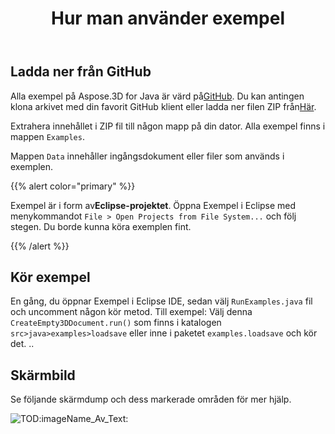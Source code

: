 ﻿---
title: Hur man använder exempel
type: docs
weight: 70
url: /sv/java/how-to-run-the-examples/
description: Alla exempel på Aspose.3D for Java är värd på GitHub. Du kan antingen klona arkivet med din favorit GitHub klient eller ladda ner filen ZIP.
---
## **Ladda ner från GitHub**
Alla exempel på Aspose.3D for Java är värd på[GitHub](https://github.com/aspose-3d/Aspose.3D-for-java). Du kan antingen klona arkivet med din favorit GitHub klient eller ladda ner filen ZIP från[Här](https://github.com/aspose-3d/Aspose.3D-for-Java/archive/master.zip).

Extrahera innehållet i ZIP fil till någon mapp på din dator. Alla exempel finns i mappen `Examples`.

Mappen `Data` innehåller ingångsdokument eller filer som används i exemplen.

{{% alert color="primary" %}} 

Exempel är i form av**Eclipse-projektet**. Öppna Exempel i Eclipse med menykommandot `File > Open Projects from File System...` och följ stegen. Du borde kunna köra exemplen fint.

{{% /alert %}} 
## **Kör exempel**
En gång, du öppnar Exempel i Eclipse IDE, sedan välj `RunExamples.java` fil och uncomment någon kör metod. Till exempel: Välj denna `CreateEmpty3DDocument.run()` som finns i katalogen `src>java>examples>loadsave` eller inne i paketet `examples.loadsave` och kör det. ..

## **Skärmbild**
Se följande skärmdump och dess markerade områden för mer hjälp.

![TOD:imageName_Av_Text:](how-to-run-the-examples_1.png)

